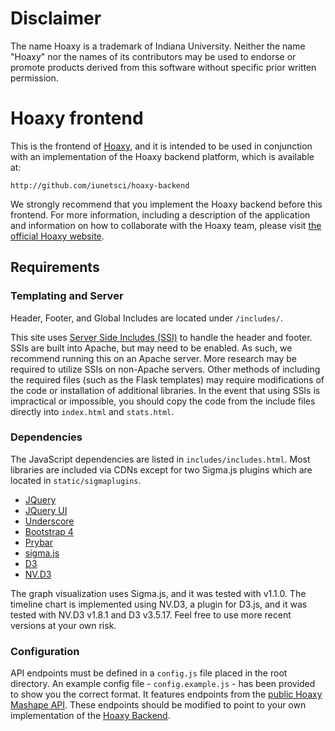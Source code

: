 # Disclaimer

The name Hoaxy is a trademark of Indiana University. Neither the name "Hoaxy" nor the names of its contributors may be used to endorse or promote products derived from this software without specific prior written permission.

# Hoaxy frontend

This is the frontend of [Hoaxy](http://hoaxy.iuni.iu.edu), and it is intended to be used in conjunction with an implementation of the Hoaxy backend platform, which is available at: 

    http://github.com/iunetsci/hoaxy-backend

We strongly recommend that you implement the Hoaxy backend before this frontend. For more information, including a description of the application and information on how to collaborate with the Hoaxy team, please visit [the official Hoaxy website](http://hoaxy.iuni.iu.edu).

## Requirements

### Templating and Server

Header, Footer, and Global Includes are located under `/includes/`.

This site uses [Server Side Includes (SSI)](http://httpd.apache.org/docs/current/howto/ssi.html) to handle the header and footer. SSIs are built into Apache, but may need to be enabled.  As such, we recommend running this on an Apache server. More research may be required to utilize SSIs on non-Apache servers. Other methods of including the required files (such as the Flask templates) may require modifications of the code or installation of additional libraries. In the event that using SSIs is impractical or impossible, you should copy the code from the include files directly into `index.html` and `stats.html`.

### Dependencies

The JavaScript dependencies are listed in `includes/includes.html`.  Most libraries are included via CDNs except for two Sigma.js plugins which are located in `static/sigmaplugins`.

* [JQuery](http://jquery.com/)
* [JQuery UI](http://jqueryui.com/)
* [Underscore](http://underscorejs.org/)
* [Bootstrap 4](http://v4-alpha.getbootstrap.com/)
* [Prybar](https://github.com/clayadavis/prybar)
* [sigma.js](http://sigmajs.org/)
* [D3](https://d3js.org/)
* [NV.D3](http://nvd3.org/)

The graph visualization uses Sigma.js, and it was tested with v1.1.0. The timeline chart is implemented using NV.D3, a plugin for D3.js, and it was tested with NV.D3 v1.8.1 and D3 v3.5.17. Feel free to use more recent versions at your own risk.

### Configuration

API endpoints must be defined in a `config.js` file placed in the root directory.  An example config file - `config.example.js` - has been provided to show you the correct format.  It features endpoints from the [public Hoaxy Mashape API](https://market.mashape.com/truthy/hoaxy).  These endpoints should be modified to point to your own implementation of the [Hoaxy Backend](https://github.com/IUNetSci/hoaxy-backend).
